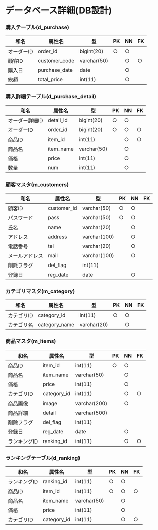 # データベース詳細(DB設計)


### 購入テーブル(d_purchase)

|和名| 属性名 | 型 | PK | NN | FK |
|---|--------|----|----|----|----|
|オーダーID|order_id|bigint(20)|○|○||
|顧客ID|customer_code|varchar(50)||○|○|
|購入日|purchase_date|date||○||
|総額|total_price|int(11)||○||

### 購入詳細テーブル(d_purchase_detail)

|和名| 属性名 | 型 | PK | NN | FK |
|----|-------|----|----|----|----|
|オーダー詳細ID|detail_id|bigint(20)|○|○||
|オーダーID|order_id|bigint(20)|○|○|○|
|商品ID|item_id|int(11)||○|○|
|商品名|item_name|varchar(50)||○||
|価格|price|int(11)||○||
|数量|num|int(11)||○||

### 顧客マスタ(m_customers)

|和名| 属性名 | 型 | PK | NN | FK |
|----|-------|----|----|----|----|
|顧客ID|customer_id|varchar(50)|○|○||
|パスワード|pass|varchar(50)|○|○||
|氏名|name|varchar(20)||○||
|アドレス|address|varchar(100)||○||
|電話番号|tel|varchar(20)||○||
|メールアドレス|mail|varchar(100)||○||
|削除フラグ|del_flag|int(11)||||
|登録日|reg_date|date||○||


### カテゴリマスタ(m_category)

|和名| 属性名 | 型 | PK | NN | FK |
|----|-------|----|----|----|----|
|カテゴリID|category_id|int(11)|○|○||
|カテゴリ名|category_name|varchar(20)||○||


### 商品マスタ(m_items)

|和名| 属性名 | 型 | PK | NN | FK |
|----|-------|----|----|----|----|
|商品ID|item_id|int(11)|○|○||
|商品名|item_name|varchar(50)||○||
|価格|price|int(11)||○||
|カテゴリID|category_id|int(11)||○|○|
|商品画像|image|varchar(200)||○||
|商品詳細|detail|varchar(500)||||
|削除フラグ|del_flag|int(11)||||
|登録日|reg_date|date||○||
|ランキングID|ranking_id|int(11)||○|○|


### ランキングテーブル(d_ranking)

|和名| 属性名 | 型 | PK | NN | FK |
|----|-------|----|----|----|----|
|ランキングID|ranking_id|int(11)|○|○||
|商品ID|item_id|int(11)|○|○|○|
|商品名|item_name|varchar(50)||○||
|価格|price|int(11)||○||
|カテゴリID|category_id|int(11)||○|○|

